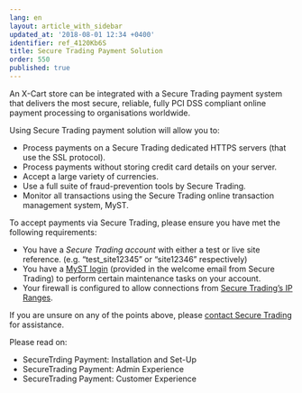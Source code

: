 ```yaml
---
lang: en
layout: article_with_sidebar
updated_at: '2018-08-01 12:34 +0400'
identifier: ref_4120Kb6S
title: Secure Trading Payment Solution
order: 550
published: true
---
```

An X-Cart store can be integrated with a Secure Trading payment system that delivers the most secure, reliable, fully PCI DSS compliant online payment processing to organisations worldwide. 

Using Secure Trading payment solution will allow you to:

* Process payments on a Secure Trading dedicated HTTPS servers (that use the SSL protocol).
* Process payments without storing credit card details on your server.
* Accept a large variety of currencies.
* Use a full suite of fraud-prevention tools by Secure Trading.
* Monitor all transactions using the Secure Trading online transaction management system, MyST.

To accept payments via Secure Trading, please ensure you have met the following requirements:
* You have a _Secure Trading account_ with either a test or live site reference.
(e.g. “test_site12345” or “site12346” respectively)
* You have a [MyST login](https://www.securetrading.com/support/document/category/myst/) (provided in the welcome email from Secure Trading) to perform certain maintenance tasks on your account.
* Your firewall is configured to allow connections from [Secure Trading’s IP Ranges](http://webapp.securetrading.net/ips.html). 

If you are unsure on any of the points above, please [contact Secure Trading](http://www.securetrading.com/support/support.html) for assistance.

Please read on:

* SecureTrding Payment: Installation and Set-Up
* SecureTrading Payment: Admin Experience
* SecureTrading Payment: Customer Experience
